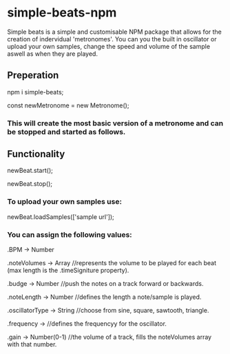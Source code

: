 # simple-beats-npm

Simple beats is a simple and customisable NPM package that allows for the creation of indervidual 'metronomes'. You can you the built in oscillator or upload your own samples, change the speed and volume of the sample aswell as when they are played.

## Preperation

npm i simple-beats; 

const newMetronome = new Metronome(); 

### This will create the most basic version of a metronome and can be stopped and started as follows.

## Functionality

newBeat.start(); 

newBeat.stop(); 

### To upload your own samples use:

newBeat.loadSamples(['sample url']);

### You can assign the following values:

.BPM -> Number 

.noteVolumes -> Array //represents the volume to be played for each beat (max length is the .timeSigniture property).

.budge -> Number //push the notes on a track forward or backwards.

.noteLength -> Number //defines the length a note/sample is played.

.oscillatorType -> String //choose from sine, square, sawtooth, triangle.

.frequency -> //defines the frequencyy for the oscillator.

.gain -> Number(0-1) //the volume of a track, fills the noteVolumes array with that number.
